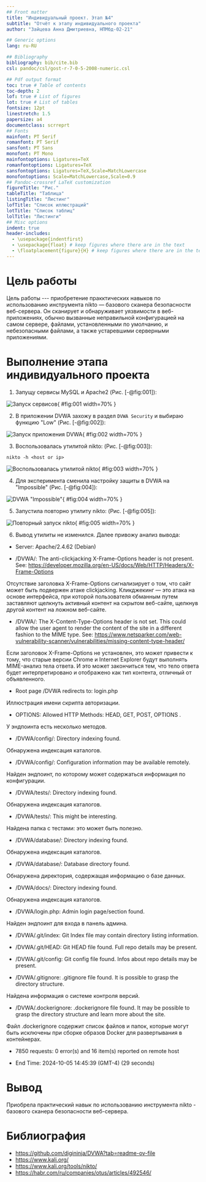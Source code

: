 ```yaml
---
## Front matter
title: "Индивидуальный проект. Этап №4"
subtitle: "Отчёт к этапу индивидуального проекта"
author: "Зайцева Анна Дмитриевна, НПМбд-02-21"

## Generic options
lang: ru-RU

## Bibliography
bibliography: bib/cite.bib
csl: pandoc/csl/gost-r-7-0-5-2008-numeric.csl

## Pdf output format
toc: true # Table of contents
toc-depth: 2
lof: true # List of figures
lot: true # List of tables
fontsize: 12pt
linestretch: 1.5
papersize: a4
documentclass: scrreprt
## Fonts
mainfont: PT Serif
romanfont: PT Serif
sansfont: PT Sans
monofont: PT Mono
mainfontoptions: Ligatures=TeX
romanfontoptions: Ligatures=TeX
sansfontoptions: Ligatures=TeX,Scale=MatchLowercase
monofontoptions: Scale=MatchLowercase,Scale=0.9
## Pandoc-crossref LaTeX customization
figureTitle: "Рис."
tableTitle: "Таблица"
listingTitle: "Листинг"
lofTitle: "Список иллюстраций"
lotTitle: "Список таблиц"
lolTitle: "Листинги"
## Misc options
indent: true
header-includes:
  - \usepackage{indentfirst}
  - \usepackage{float} # keep figures where there are in the text
  - \floatplacement{figure}{H} # keep figures where there are in the text
---
```


# Цель работы

Цель работы --- приобретение пракктических навыков по использованию инструмента nikto — базового сканера безопасности веб-сервера. Он сканирует и обнаруживает уязвимости в веб-приложениях, обычно вызванные неправильной конфигурацией на самом сервере, файлами, установленными по умолчанию, и небезопасными файлами, а также устаревшими серверными приложениями.

# Выполнение этапа индивидуального проекта

1) Запущу сервисы MySQL и Apache2 (Рис. [-@fig:001]):

![Запуск сервисов](images/1.png){ #fig:001 width=70% }

2) В приложении DVWA захожу в раздел ```DVWA Security``` и выбираю функцию "Low" (Рис. [-@fig:002]):

![Запуск приложения DVWA](images/2.png){ #fig:002 width=70% }

3) Воспользовалась утилитой nikto: (Рис. [-@fig:003]):

```
nikto -h <host or ip>
```

![Воспользовалась утилитой nikto](images/3.png){ #fig:003 width=70% }

4) Для эксперимента сменила настройку защиты в DVWA на "Impossible" (Рис. [-@fig:004]):

![DVWA "Impossible"](images/4.png){ #fig:004 width=70% }

5) Запустила повторно утилиту nikto: (Рис. [-@fig:005]):

![Повторный запуск nikto](images/5.png){ #fig:005 width=70% }

6) Вывод утилиты не изменился. Далее привожу анализ вывода:

* Server: Apache/2.4.62 (Debian)

* /DVWA/: The anti-clickjacking X-Frame-Options header is not present. See: https://developer.mozilla.org/en-US/docs/Web/HTTP/Headers/X-Frame-Options

Отсутствие заголовка X-Frame-Options сигнализирует о том, что сайт может быть подвержен атаке clickjacking. Кликджекинг — это атака на основе интерфейса, при которой пользователя обманным путем заставляют щелкнуть активный контент на скрытом веб-сайте, щелкнув другой контент на ложном веб-сайте.

* /DVWA/: The X-Content-Type-Options header is not set. This could allow the user agent to render the content of the site in a different fashion to the MIME type. See: https://www.netsparker.com/web-vulnerability-scanner/vulnerabilities/missing-content-type-header/

Если заголовок X-Frame-Options не установлен, это может привести к тому, что старые версии Chrome и Internet Explorer будут выполнять MIME-анализ тела ответа. И это может закончиться тем, что тело ответа будет интерпретировано и отображено как тип контента, отличный от объявленного.

* Root page /DVWA redirects to: login.php

Иллюстрация имени скрипта авторизации.

* OPTIONS: Allowed HTTP Methods: HEAD, GET, POST, OPTIONS .

У эндпоинта есть несколько методов.

* /DVWA/config/: Directory indexing found.

Обнаружена индексация каталогов.

* /DVWA/config/: Configuration information may be available remotely.

Найден эндпоинт, по которому может содержаться информация по конфигурации.

* /DVWA/tests/: Directory indexing found.

Обнаружена индексация каталогов.

* /DVWA/tests/: This might be interesting.

Найдена папка с тестами: это может быть полезно.

* /DVWA/database/: Directory indexing found.

Обнаружена индексация каталогов.

* /DVWA/database/: Database directory found.

Обнаружена директория, содержащая информацию о базе данных.

* /DVWA/docs/: Directory indexing found.

Обнаружена индексация каталогов.

* /DVWA/login.php: Admin login page/section found.

Найден эндпоинт для входа в панель админа.

* /DVWA/.git/index: Git Index file may contain directory listing information.

* /DVWA/.git/HEAD: Git HEAD file found. Full repo details may be present.

* /DVWA/.git/config: Git config file found. Infos about repo details may be present.

* /DVWA/.gitignore: .gitignore file found. It is possible to grasp the directory structure.

Найдена информация о системе контроля версий.

* /DVWA/.dockerignore: .dockerignore file found. It may be possible to grasp the directory structure and learn more about the site.

Файл .dockerignore содержит список файлов и папок, которые могут быть исключены при сборке образов Docker для развертывания в контейнерах.

* 7850 requests: 0 error(s) and 16 item(s) reported on remote host

* End Time:           2024-10-05 14:45:39 (GMT-4) (29 seconds)

# Вывод

Приобрела практический навык по использованию инструмента nikto - базового сканера безопасности веб-сервера.

# Библиография

* https://github.com/digininja/DVWA?tab=readme-ov-file
* https://www.kali.org/
* https://www.kali.org/tools/nikto/
* https://habr.com/ru/companies/otus/articles/492546/
